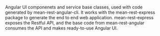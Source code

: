 Angular UI componenets and service base classes, used with code generated by mean-rest-angular-cli. It works with the mean-rest-express package to generate the end to end web application. mean-rest-express exposes the Restful API, and the base code from mean-rest-angular consumes the API and makes ready-to-use Angular UI.
